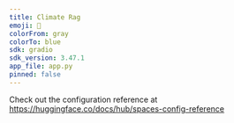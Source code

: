 ```yaml
---
title: Climate Rag
emoji: 👀
colorFrom: gray
colorTo: blue
sdk: gradio
sdk_version: 3.47.1
app_file: app.py
pinned: false
---
```


Check out the configuration reference at https://huggingface.co/docs/hub/spaces-config-reference
